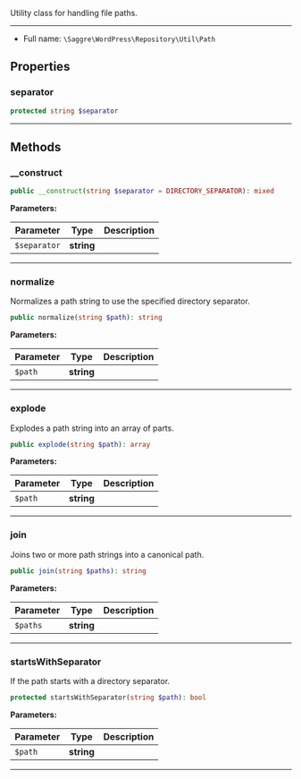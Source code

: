 
Utility class for handling file paths.

***

* Full name: `\Saggre\WordPress\Repository\Util\Path`

## Properties

### separator

```php
protected string $separator
```

***

## Methods

### __construct

```php
public __construct(string $separator = DIRECTORY_SEPARATOR): mixed
```

**Parameters:**

| Parameter    | Type       | Description |
|--------------|------------|-------------|
| `$separator` | **string** |             |

***

### normalize

Normalizes a path string to use the specified directory separator.

```php
public normalize(string $path): string
```

**Parameters:**

| Parameter | Type       | Description |
|-----------|------------|-------------|
| `$path`   | **string** |             |

***

### explode

Explodes a path string into an array of parts.

```php
public explode(string $path): array
```

**Parameters:**

| Parameter | Type       | Description |
|-----------|------------|-------------|
| `$path`   | **string** |             |

***

### join

Joins two or more path strings into a canonical path.

```php
public join(string $paths): string
```

**Parameters:**

| Parameter | Type       | Description |
|-----------|------------|-------------|
| `$paths`  | **string** |             |

***

### startsWithSeparator

If the path starts with a directory separator.

```php
protected startsWithSeparator(string $path): bool
```

**Parameters:**

| Parameter | Type       | Description |
|-----------|------------|-------------|
| `$path`   | **string** |             |

***
